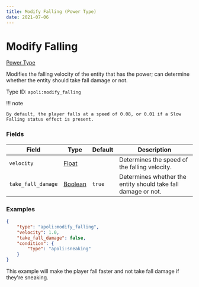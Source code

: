 ```yaml
---
title: Modify Falling (Power Type)
date: 2021-07-06
---
```


# Modify Falling

[Power Type](../power_types.md)

Modifies the falling velocity of the entity that has the power; can determine whether the entity should take fall damage or not.

Type ID: `apoli:modify_falling`

!!! note

    By default, the player falls at a speed of 0.08, or 0.01 if a Slow Falling status effect is present.


### Fields

Field | Type | Default | Description
------|------|---------|------------
`velocity` | [Float](../data_types/float.md) | | Determines the speed of the falling velocity.
`take_fall_damage` | [Boolean](../data_types/boolean.md) | `true` | Determines whether the entity should take fall damage or not.


### Examples

```json
{
    "type": "apoli:modify_falling",
    "velocity": 1.0,
    "take_fall_damage": false,
    "condition": {
        "type": "apoli:sneaking"
    }
}
```

This example will make the player fall faster and not take fall damage if they're sneaking.

